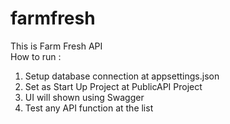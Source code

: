 # farmfresh
This is Farm Fresh API<br />
How to run : <br />
1. Setup database connection at appsettings.json<br />
2. Set as Start Up Project at PublicAPI Project<br />
3. UI will shown using Swagger
4. Test any API function at the list
